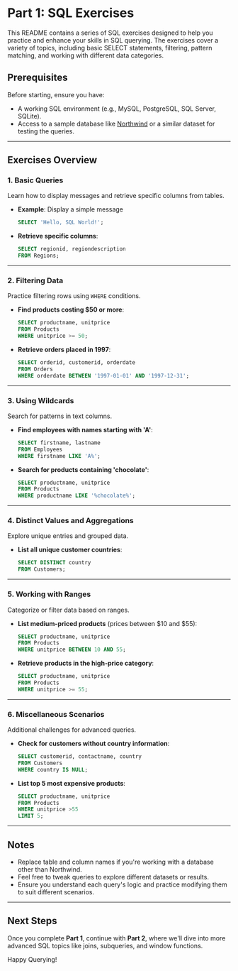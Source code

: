 # Part 1: SQL Exercises

This README contains a series of SQL exercises designed to help you practice and enhance your skills in SQL querying. The exercises cover a variety of topics, including basic SELECT statements, filtering, pattern matching, and working with different data categories. 

## Prerequisites

Before starting, ensure you have:
- A working SQL environment (e.g., MySQL, PostgreSQL, SQL Server, SQLite).
- Access to a sample database like [Northwind](https://github.com/microsoft/sql-server-samples/tree/master/samples/databases/northwind-pubs) or a similar dataset for testing the queries.

---

## Exercises Overview

### **1. Basic Queries**
Learn how to display messages and retrieve specific columns from tables.

- **Example**: Display a simple message
  ```sql
  SELECT 'Hello, SQL World!';
  ```

- **Retrieve specific columns**:
  ```sql
  SELECT regionid, regiondescription
  FROM Regions;
  ```

---

### **2. Filtering Data**
Practice filtering rows using `WHERE` conditions.

- **Find products costing $50 or more**:
  ```sql
  SELECT productname, unitprice
  FROM Products
  WHERE unitprice >= 50;
  ```

- **Retrieve orders placed in 1997**:
  ```sql
  SELECT orderid, customerid, orderdate
  FROM Orders
  WHERE orderdate BETWEEN '1997-01-01' AND '1997-12-31';
  ```

---

### **3. Using Wildcards**
Search for patterns in text columns.

- **Find employees with names starting with 'A'**:
  ```sql
  SELECT firstname, lastname
  FROM Employees
  WHERE firstname LIKE 'A%';
  ```

- **Search for products containing 'chocolate'**:
  ```sql
  SELECT productname, unitprice
  FROM Products
  WHERE productname LIKE '%chocolate%';
  ```

---

### **4. Distinct Values and Aggregations**
Explore unique entries and grouped data.

- **List all unique customer countries**:
  ```sql
  SELECT DISTINCT country
  FROM Customers;
  ```


---

### **5. Working with Ranges**
Categorize or filter data based on ranges.

- **List medium-priced products** (prices between $10 and $55):
  ```sql
  SELECT productname, unitprice
  FROM Products
  WHERE unitprice BETWEEN 10 AND 55;
  ```

- **Retrieve products in the high-price category**:
  ```sql
  SELECT productname, unitprice
  FROM Products
  WHERE unitprice >= 55;
  ```

---

### **6. Miscellaneous Scenarios**
Additional challenges for advanced queries.

- **Check for customers without country information**:
  ```sql
  SELECT customerid, contactname, country
  FROM Customers
  WHERE country IS NULL;
  ```

- **List top 5 most expensive products**:
  ```sql
  SELECT productname, unitprice
  FROM Products
  WHERE unitprice >55
  LIMIT 5;
  
  ```

---

## Notes

- Replace table and column names if you're working with a database other than Northwind.
- Feel free to tweak queries to explore different datasets or results.
- Ensure you understand each query's logic and practice modifying them to suit different scenarios.

---

## Next Steps

Once you complete **Part 1**, continue with **Part 2**, where we'll dive into more advanced SQL topics like joins, subqueries, and window functions.

Happy Querying!
